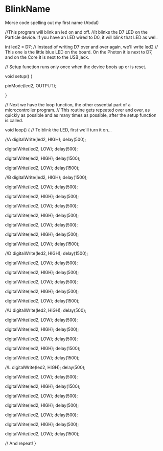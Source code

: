 # BlinkName
Morse code spelling out my first name (Abdul)

//This program will blink an led on and off.
//It blinks the D7 LED on the Particle device. If you have an LED wired to D0, it will blink that LED as well.

int led2 = D7; // Instead of writing D7 over and over again, we'll write led2
// This one is the little blue LED on the board. On the Photon it is next to D7, and on the Core it is next to the USB jack.

// Setup function runs only once when the device boots up or is reset.

void setup() {
    
  pinMode(led2, OUTPUT);

}

// Next we have the loop function, the other essential part of a microcontroller program.
// This routine gets repeated over and over, as quickly as possible and as many times as possible, after the setup function is called.

void loop() {
  // To blink the LED, first we'll turn it on...
  
  //A
  digitalWrite(led2, HIGH);
  delay(500);
  
  digitalWrite(led2, LOW);
  delay(500);
  
  digitalWrite(led2, HIGH);
  delay(1500);
  
  digitalWrite(led2, LOW);
  delay(1500);
  
  //B
  digitalWrite(led2, HIGH);
  delay(1500);
  
  digitalWrite(led2, LOW);
  delay(500);
  
  digitalWrite(led2, HIGH);
  delay(500);
  
  digitalWrite(led2, LOW);
  delay(500);
  
  digitalWrite(led2, HIGH);
  delay(500);
  
  digitalWrite(led2, LOW);
  delay(500);
  
  digitalWrite(led2, HIGH);
  delay(500);
  
  digitalWrite(led2, LOW);
  delay(1500);
  
  //D
  digitalWrite(led2, HIGH);
  delay(1500);
  
  digitalWrite(led2, LOW);
  delay(500);
  
  digitalWrite(led2, HIGH);
  delay(500);
  
  digitalWrite(led2, LOW);
  delay(500);
  
  digitalWrite(led2, HIGH);
  delay(500);
  
  digitalWrite(led2, LOW);
  delay(1500);
  
  //U
  digitalWrite(led2, HIGH);
  delay(500);
  
  digitalWrite(led2, LOW);
  delay(500);
  
  digitalWrite(led2, HIGH);
  delay(500);
  
  digitalWrite(led2, LOW);
  delay(500);
  
  digitalWrite(led2, HIGH);
  delay(1500);
  
  digitalWrite(led2, LOW);
  delay(1500);
  
  //L
  digitalWrite(led2, HIGH);
  delay(500);
  
  digitalWrite(led2, LOW);
  delay(500);
  
  digitalWrite(led2, HIGH);
  delay(1500);
  
  digitalWrite(led2, LOW);
  delay(500);
  
  digitalWrite(led2, HIGH);
  delay(500);
  
  digitalWrite(led2, LOW);
  delay(500);
  
  digitalWrite(led2, HIGH);
  delay(500);
  
  digitalWrite(led2, LOW);
  delay(1500);

  // And repeat!
}
